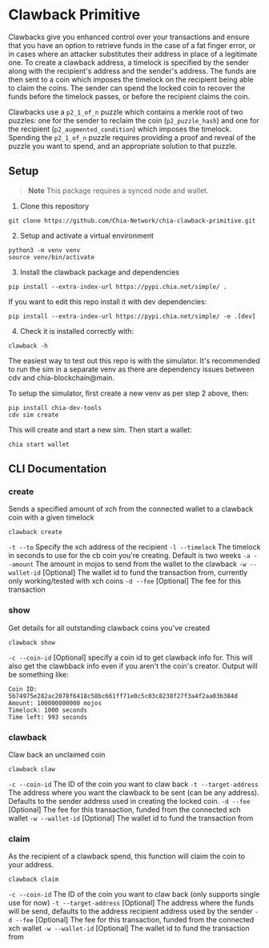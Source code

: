 # Clawback Primitive

Clawbacks give you enhanced control over your transactions and ensure that you have an option to retrieve funds in the case of a fat finger error, or in cases where an attacker substitutes their address in place of a legitimate one. To create a clawback address, a timelock is specified by the sender along with the recipient's address and the sender's address. The funds are then sent to a coin which imposes the timelock on the recipient being able to claim the coins. The sender can spend the locked coin to recover the funds before the timelock passes, or before the recipient claims the coin.

Clawbacks use a `p2_1_of_n` puzzle which contains a merkle root of two puzzles: one for the sender to reclaim the coin (`p2_puzzle_hash`) and one for the recipient (`p2_augmented_condition`) which imposes the timelock. Spending the `p2_1_of_n` puzzle requires providing a proof and reveal of the puzzle you want to spend, and an appropriate solution to that puzzle.


## Setup

> **Note**
> This package requires a synced node and wallet.

1. Clone this repository
```shell
git clone https://github.com/Chia-Network/chia-clawback-primitive.git

```

2. Setup and activate a virtual environment
```shell
python3 -m venv venv
source venv/bin/activate
```

3. Install the clawback package and dependencies
```shell
pip install --extra-index-url https://pypi.chia.net/simple/ .
```
If you want to edit this repo install it with dev dependencies:
```shell
pip install --extra-index-url https://pypi.chia.net/simple/ -e .[dev]
```

4. Check it is installed correctly with:
```shell
clawback -h
```

The easiest way to test out this repo is with the simulator. It's recommended to run the sim in a separate venv as there are dependency issues between cdv and chia-blockchain@main. 

To setup the simulator, first create a new venv as per step 2 above, then:
```shell
pip install chia-dev-tools
cdv sim create
```

This will create and start a new sim. Then start a wallet:

```shell
chia start wallet
```

## CLI Documentation

### create
Sends a specified amount of xch from the connected wallet to a clawback coin with a given timelock

`clawback create`

`-t --to` Specify the xch address of the recipient
`-l --timelock` The timelock in seconds to use for the cb coin you're creating. Default is two weeks
`-a --amount` The amount in mojos to send from the wallet to the clawback
`-w --wallet-id` [Optional] The wallet id to fund the transaction from, currently only working/tested with xch coins
`-d --fee` [Optional] The fee for this transaction

### show
Get details for all outstanding clawback coins you've created

`clawback show`

`-c --coin-id` [Optional] specify a coin id to get clawback info for. This will also get the clawbback info even if you aren't the coin's creator. Output will be something like:

```shell
Coin ID: 5b74975e282ac2078f6418c58bc661ff71e0c5c03c8238f27f3a4f2aa03b384d
Amount: 100000000000 mojos
Timelock: 1000 seconds
Time left: 993 seconds
```

### clawback
Claw back an unclaimed coin

`clawback claw`

`-c --coin-id` The ID of the coin you want to claw back
`-t --target-address` The address where you want the clawback to be sent (can be any address). Defaults to the sender address used in creating the locked coin.
`-d --fee` [Optional] The fee for this transaction, funded from the connected xch wallet
`-w --wallet-id` [Optional] The wallet id to fund the transaction from

### claim
As the recipient of a clawback spend, this function will claim the coin to your address.

`clawback claim`

`-c --coin-id` The ID of the coin you want to claw back (only supports single use for now)
`-t --target-address` [Optional] The address where the funds will be send, defaults to the address recipient address used by the sender
`-d --fee` [Optional] The fee for this transaction, funded from the connected xch wallet
`-w --wallet-id` [Optional] The wallet id to fund the transaction from
